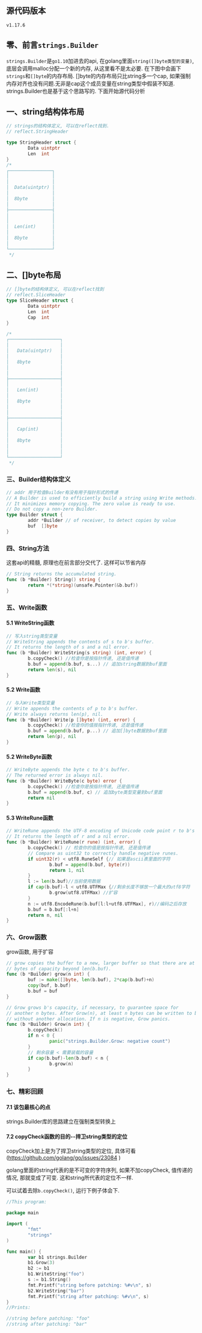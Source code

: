 ## 源代码版本
```v1.17.6```

## 零、前言```strings.Builder```
```strings.Builder```是```go1.10```加进去的api, 在golang里面```string([]byte类型的变量)```, 底层会调用malloc分配一个新的内存, 从这里看不是太必要. 在下图中会画下```strings```和```[]byte```的内存布局. []byte的内存布局只比string多一个cap, 如果强制内存对齐也没有问题.无非是cap这个成员变量在string类型中假装不知道.
strings.Builder也是基于这个思路写的. 下面开始源代码分析

## 一、string结构体布局
```go
// strings的结构体定义, 可以在reflect找到.
// reflect.StringHeader

type StringHeader struct {
        Data uintptr
        Len  int
}
/*
┌────────────────┐
│                │
│                │
│  Data(uintptr) │
│                │
│  8byte         │
│                │
├────────────────┤
│                │
│                │
│  Len(int)      │
│                │
│  8byte         │
│                │
└────────────────┘
 */
```

## 二、[]byte布局
```go
// []byte的结构体定义, 可以在reflect找到
// reflect.SliceHeader
type SliceHeader struct {
        Data uintptr
        Len  int
        Cap  int
}

/*
┌───────────────────┐
│                   │
│   Data(uintptr)   │
│                   │
│   8byte           │
│                   │
│                   │
├───────────────────┤
│                   │
│   Len(int)        │
│                   │
│   8byte           │
│                   │
│                   │
├───────────────────┤
│                   │
│   Cap(int)        │
│                   │
│   8byte           │
│                   │
│                   │
└───────────────────┘
 */
```

### 三、Builder结构体定义
```go
// addr 用于检查Builder有没有用于指针形式的传递
// A Builder is used to efficiently build a string using Write methods.
// It minimizes memory copying. The zero value is ready to use.
// Do not copy a non-zero Builder.
type Builder struct {
        addr *Builder // of receiver, to detect copies by value
        buf  []byte
}
```

### 四、String方法
这套api的精髓, 原理也在前言部分交代了. 这样可以节省内存
```go
// String returns the accumulated string.
func (b *Builder) String() string {
        return *(*string)(unsafe.Pointer(&b.buf))
}
```

### 五、Write函数
#### 5.1 WriteString函数
```go
// 写入string类型变量
// WriteString appends the contents of s to b's buffer.
// It returns the length of s and a nil error.
func (b *Builder) WriteString(s string) (int, error) {
        b.copyCheck() //检查你是按指针传递, 还是值传递
        b.buf = append(b.buf, s...) // 追加string数据到buf里面
        return len(s), nil
}
```

#### 5.2 Write函数
```go
// 与入Write类型变量
// Write appends the contents of p to b's buffer.
// Write always returns len(p), nil.
func (b *Builder) Write(p []byte) (int, error) {
        b.copyCheck() //检查你的值按指针传递, 还是值传递
        b.buf = append(b.buf, p...) // 追加[]byte数据到buf里面
        return len(p), nil
}
```
#### 5.2 WriteByte函数
```go
// WriteByte appends the byte c to b's buffer.
// The returned error is always nil.
func (b *Builder) WriteByte(c byte) error {
        b.copyCheck() //检查你是按指针传递, 还是值传递
        b.buf = append(b.buf, c) // 追加byte类型变量到buf里面
        return nil
}
```

#### 5.3 WriteRune函数
```go
// WriteRune appends the UTF-8 encoding of Unicode code point r to b's buffer.
// It returns the length of r and a nil error.
func (b *Builder) WriteRune(r rune) (int, error) {
        b.copyCheck() // 检查你的值是按指针传递, 还是值传递
        // Compare as uint32 to correctly handle negative runes.
        if uint32(r) < utf8.RuneSelf {// 如果是ascii表里面的字符
                b.buf = append(b.buf, byte(r))
                return 1, nil
        }
        l := len(b.buf)//当前使用数据
        if cap(b.buf)-l < utf8.UTFMax {//剩余长度不够放一个最大的utf8字符
                b.grow(utf8.UTFMax) //扩容
        }
        n := utf8.EncodeRune(b.buf[l:l+utf8.UTFMax], r)//编码之后存放
        b.buf = b.buf[:l+n]
        return n, nil
}
```

### 六、Grow函数
grow函数, 用于扩容
```go
// grow copies the buffer to a new, larger buffer so that there are at least n
// bytes of capacity beyond len(b.buf).
func (b *Builder) grow(n int) {
        buf := make([]byte, len(b.buf), 2*cap(b.buf)+n)
        copy(buf, b.buf)
        b.buf = buf
}

// Grow grows b's capacity, if necessary, to guarantee space for
// another n bytes. After Grow(n), at least n bytes can be written to b
// without another allocation. If n is negative, Grow panics.
func (b *Builder) Grow(n int) {
        b.copyCheck()
        if n < 0 { 
                panic("strings.Builder.Grow: negative count")
        }
        // 剩余容量 < 需要装载的容量
        if cap(b.buf)-len(b.buf) < n { 
                b.grow(n)
        }   
}

```

### 七、精彩回顾
#### 7.1 该包最核心的点
strings.Builder库的思路建立在强制类型转换上


#### 7.2 copyCheck函数的目的--捍卫string类型的定位

copyCheck加上是为了捍卫string类型的定位, 具体可看(https://github.com/golang/go/issues/23084 )

golang里面的string代表的是不可变的字符序列, 如果不加copyCheck, 值传递的情况, 那就变成了可变. 这和string所代表的定位不一样.

可以试着去除```b.copyCheck()```, 运行下例子体会下.
```go
//This program:

package main

import (
        "fmt"
        "strings"
)

func main() {
        var b1 strings.Builder
        b1.Grow(3)
        b2 := b1
        b1.WriteString("foo")
        s := b1.String()
        fmt.Printf("string before patching: %#v\n", s)
        b2.WriteString("bar")
        fmt.Printf("string after patching: %#v\n", s)
}
//Prints:

//string before patching: "foo"
//string after patching: "bar"
```